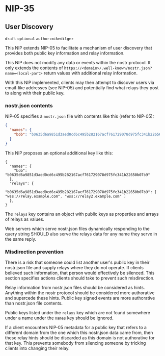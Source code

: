 
NIP-35
======

User Discovery
--------------

`draft` `optional` `author:mikedilger`

This NIP extends NIP-05 to facilitate a mechanism of user discovery that provides both public key information and relay information.

This NIP does not modify any data or events within the nostr protocol. It only extends the contents of `https://<domain>/.well-known/nostr.json?name=<local-part>` return values with additional relay information.

With this NIP implemented, clients may then attempt to discover users via email-like addresses (see NIP-05) and potentially find what relays they post to along with their public key.

### nostr.json contents

NIP-05 specifies a `nostr.json` file with contents like this (refer to NIP-05):

```json
{
  "names": {
    "bob": "b0635d6a9851d3aed0cd6c495b282167acf761729078d975fc341b22650b07b9"
  }
}
```

This NIP proposes an optional additional key like this:

````
{
  "names": {
    "bob": "b0635d6a9851d3aed0cd6c495b282167acf761729078d975fc341b22650b07b9"
  },
  "relays": {
    "b0635d6a9851d3aed0cd6c495b282167acf761729078d975fc341b22650b07b9": [ "wss://relay.example.com", "wss://relay2.example.com" ]
  },
}
````

The `relays` key contains an object with public keys as properties and arrays of relays as values.

Web servers which serve nostr.json files dynamically responding to the query string SHOULD also serve the relays data for any name they serve in the same reply.

### Misdirection prevention

There is a risk that someone could list another user's public key in their nostr.json file and supply relays where they do not operate. If clients believed such information, that person would effectively be silenced. This section specifies actions clients should take to prevent such misdirection.

Relay information from nostr.json files should be considered as hints. Anything within the nostr protocol should be considered more authorative and supercede these hints. Public key signed events are more authorative than nostr.json file contents.

Public keys listed under the `relays` key which are not found somewhere under a name under the `names` key should be ignored.

If a client encounters NIP-05 metadata for a public key that refers to a different domain from the one which this nostr.json data came from, then these relay hints should be discarded as this domain is not authorative for that key. This prevents somebody from silencing someone by tricking clients into changing their relay.


